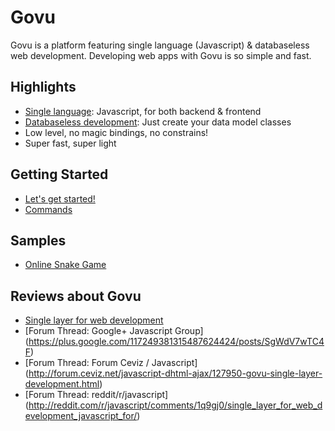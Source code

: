 Govu
========================
Govu is a platform featuring single language (Javascript) & databaseless web development. Developing web apps with Govu is so simple and fast.

## Highlights ##

- [Single language](https://github.com/easylibs/govu/wiki/Single-Language-Web-Development): Javascript, for both backend & frontend
- [Databaseless development](https://github.com/easylibs/govu/wiki/Databaseless-Web-Development): Just create your data model classes
- Low level, no magic bindings, no constrains!
- Super fast, super light

## Getting Started ##

* [Let's get started!](https://github.com/easylibs/govu/wiki/Getting-Started)
* [Commands](https://github.com/easylibs/govu/wiki/Commands)

## Samples ##
* [Online Snake Game](https://github.com/easylibs/govu/wiki/Online-Snake-Game-under-90-lines-of-Javascript)

## Reviews about Govu ##

* [Single layer for web development](https://medium.com/p/8e52071ff1bb)
* [Forum Thread: Google+ Javascript Group] (https://plus.google.com/117249381315487624424/posts/SgWdV7wTC4F)
* [Forum Thread: Forum Ceviz / Javascript] (http://forum.ceviz.net/javascript-dhtml-ajax/127950-govu-single-layer-development.html)
* [Forum Thread: reddit/r/javascript] (http://reddit.com/r/javascript/comments/1q9gj0/single_layer_for_web_development_javascript_for/)
